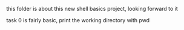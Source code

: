 this folder is about this new shell basics project, looking forward to it

task 0 is fairly basic, print the working directory with pwd